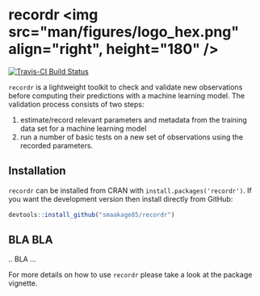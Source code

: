 
<!-- README.md is generated from README.Rmd. Please edit that file -->
recordr <img src="man/figures/logo_hex.png" align="right", height="180" />
==========================================================================

[![Travis-CI Build Status](https://travis-ci.org/smaakage85/customsteps.svg?branch=master)](https://travis-ci.org/smaakage85/recordr)

`recordr` is a lightweight toolkit to check and validate new observations before computing their predictions with a machine learning model. The validation process consists of two steps:

1.  estimate/record relevant parameters and metadata from the training data set for a machine learning model
2.  run a number of basic tests on a new set of observations using the recorded parameters.

Installation
------------

`recordr` can be installed from CRAN with `install.packages('recordr')`. If you want the development version then install directly from GitHub:

``` r
devtools::install_github("smaakage85/recordr")
```

BLA BLA
-------

.. BLA ...

For more details on how to use `recordr` please take a look at the package vignette.
